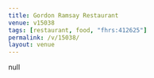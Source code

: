 ```yaml
---
title: Gordon Ramsay Restaurant
venue: v15038
tags: [restaurant, food, "fhrs:412625"]
permalink: /v/15038/
layout: venue
---
```

null